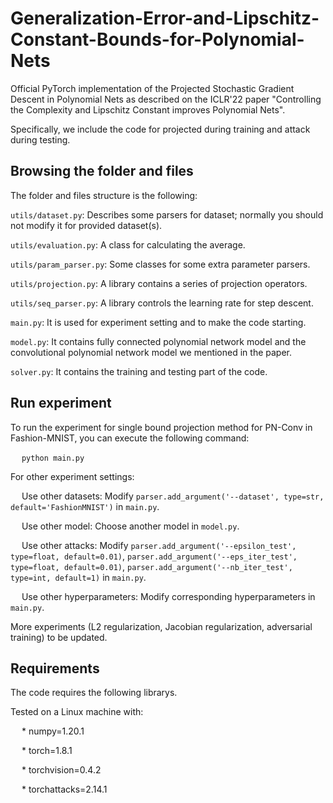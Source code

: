 # Generalization-Error-and-Lipschitz-Constant-Bounds-for-Polynomial-Nets

Official PyTorch implementation of the Projected Stochastic Gradient Descent in Polynomial Nets as described on the ICLR'22 paper "Controlling the Complexity and Lipschitz Constant improves Polynomial Nets".

Specifically, we include the code for projected during training and attack during testing.

## Browsing the folder and files

The folder and files structure is the following:

`utils/dataset.py`: Describes some parsers for dataset; normally you should not modify it for provided dataset(s).

`utils/evaluation.py`: A class for calculating the average.

`utils/param_parser.py`: Some classes for some extra parameter parsers.

`utils/projection.py`: A library contains a series of projection operators.

`utils/seq_parser.py`: A library controls the learning rate for step descent.

`main.py`: It is used for experiment setting and to make the code starting.

`model.py`: It contains fully connected polynomial network model and the convolutional polynomial network model we mentioned in the paper.

`solver.py`: It contains the training and testing part of the code.

## Run experiment

To run the experiment for single bound projection method for PN-Conv in Fashion-MNIST, you can execute the following command:

&emsp; `python main.py`

For other experiment settings:

&emsp; Use other datasets: Modify `parser.add_argument('--dataset', type=str, default='FashionMNIST')` in `main.py`.

&emsp; Use other model: Choose another model in `model.py`.

&emsp; Use other attacks: Modify `parser.add_argument('--epsilon_test', type=float, default=0.01)`, `parser.add_argument('--eps_iter_test', type=float, default=0.01)`, `parser.add_argument('--nb_iter_test', type=int, default=1)` in `main.py`.

&emsp; Use other hyperparameters: Modify corresponding hyperparameters in `main.py`.

More experiments (L2 regularization, Jacobian regularization, adversarial training) to be updated.

## Requirements

The code requires the following librarys.

Tested on a Linux machine with:

&emsp; * numpy=1.20.1

&emsp; * torch=1.8.1

&emsp; * torchvision=0.4.2

&emsp; * torchattacks=2.14.1
